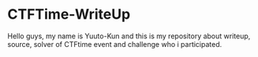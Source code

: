 # CTFTime-WriteUp

<p> Hello guys, my name is Yuuto-Kun and this is my repository about writeup, source, solver of CTFtime event and challenge who i participated. </p>
